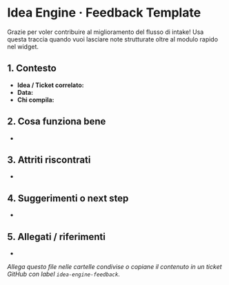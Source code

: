 # Idea Engine · Feedback Template

Grazie per voler contribuire al miglioramento del flusso di intake! Usa questa traccia quando vuoi lasciare note strutturate oltre al modulo rapido nel widget.

## 1. Contesto
- **Idea / Ticket correlato:** <!-- link o ID -->
- **Data:** <!-- AAAA-MM-GG -->
- **Chi compila:** <!-- opzionale -->

## 2. Cosa funziona bene
- <!-- punti rapidi -->

## 3. Attriti riscontrati
- <!-- es. tassonomie mancanti, UX, bug -->

## 4. Suggerimenti o next step
- <!-- idee di miglioramento -->

## 5. Allegati / riferimenti
- <!-- link a documenti, screenshot, registrazioni -->

_Allega questo file nelle cartelle condivise o copiane il contenuto in un ticket GitHub con label `idea-engine-feedback`._
